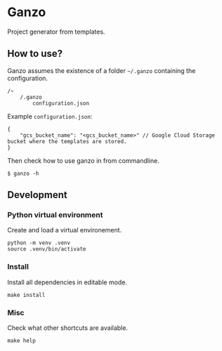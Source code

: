 # Ganzo

Project generator from templates.

## How to use?

Ganzo assumes the existence of a folder `~/.ganzo` containing the configuration.

```
/~
    /.ganzo
        configuration.json
```

Example `configuration.json`:

```
{
    "gcs_bucket_name": "<gcs_bucket_name>" // Google Cloud Storage bucket where the templates are stored.
}
```

Then check how to use ganzo in from commandline.

```
$ ganzo -h
```

## Development

### Python virtual environment

Create and load a virtual environement.

```
python -m venv .venv
source .venv/bin/activate
```

### Install

Install all dependencies in editable mode.

```
make install
```

### Misc

Check what other shortcuts are available.

```
make help
```
